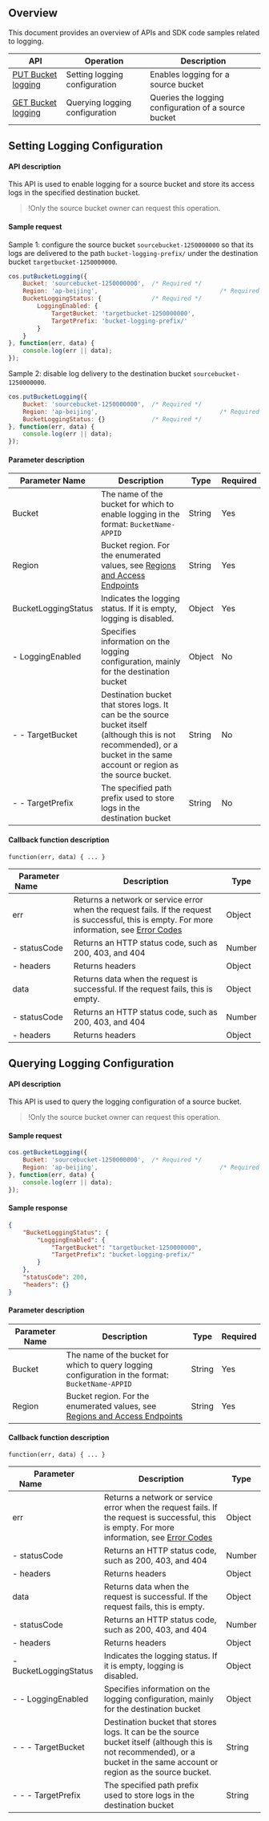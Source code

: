 ## Overview


This document provides an overview of APIs and SDK code samples related to logging.


| API | Operation | Description |
| --------------------------- | ------------ | -------- |
| [PUT Bucket logging](https://intl.cloud.tencent.com/document/product/436/17054) | Setting logging configuration | Enables logging for a source bucket |
| [GET Bucket logging](https://intl.cloud.tencent.com/document/product/436/17053) | Querying logging configuration | Queries the logging configuration of a source bucket |


## Setting Logging Configuration

#### API description

This API is used to enable logging for a source bucket and store its access logs in the specified destination bucket.

>!Only the source bucket owner can request this operation.

#### Sample request 

Sample 1: configure the source bucket `sourcebucket-1250000000` so that its logs are delivered to the path `bucket-logging-prefix/` under the destination bucket `targetbucket-1250000000`.

[//]: # (.cssg-snippet-put-bucket-logging)
```js
cos.putBucketLogging({
    Bucket: 'sourcebucket-1250000000',  /* Required */
    Region: 'ap-beijing',                                  /* Required */
    BucketLoggingStatus: {              /* Required */
        LoggingEnabled: {
            TargetBucket: 'targetbucket-1250000000',
            TargetPrefix: 'bucket-logging-prefix/'
        }
    }
}, function(err, data) {
    console.log(err || data);
});
```

Sample 2: disable log delivery to the destination bucket `sourcebucket-1250000000`.

[//]: # (.cssg-snippet-put-bucket-logging-disable)
```js
cos.putBucketLogging({
    Bucket: 'sourcebucket-1250000000',  /* Required */
    Region: 'ap-beijing',                                  /* Required */
    BucketLoggingStatus: {}             /* Required */
}, function(err, data) {
    console.log(err || data);
});
```

#### Parameter description

| Parameter Name | Description | Type | Required |
| ------------------- | ------------------------------------------------------------ | ----------- | ---- |
| Bucket | The name of the bucket for which to enable logging in the format: `BucketName-APPID` | String | Yes |
| Region | Bucket region. For the enumerated values, see [Regions and Access Endpoints](https://intl.cloud.tencent.com/document/product/436/6224) | String | Yes |
| BucketLoggingStatus | Indicates the logging status. If it is empty, logging is disabled.                            | Object     | Yes   |
| - LoggingEnabled             | Specifies information on the logging configuration, mainly for the destination bucket                                           | Object      | No   |
| - - TargetBucket             | Destination bucket that stores logs. It can be the source bucket itself (although this is not recommended), or a bucket in the same account or region as the source bucket.                                           | String      | No   |
| - - TargetPrefix             | The specified path prefix used to store logs in the destination bucket                                           | String      | No   |

#### Callback function description

```
function(err, data) { ... }
```

| Parameter Name &nbsp;&nbsp;&nbsp;&nbsp;&nbsp;&nbsp;&nbsp;&nbsp;&nbsp;&nbsp;&nbsp; | Description                                                     | Type   |
| ------------------------------------------------------------ | ------------------------------------------------------------ | ------ |
| err | Returns a network or service error when the request fails. If the request is successful, this is empty. For more information, see [Error Codes](https://intl.cloud.tencent.com/document/product/436/7730) | Object |
| - statusCode | Returns an HTTP status code, such as 200, 403, and 404 | Number |
| - headers | Returns headers | Object |
| data | Returns data when the request is successful. If the request fails, this is empty. | Object |
| - statusCode | Returns an HTTP status code, such as 200, 403, and 404 | Number |
| - headers | Returns headers | Object |

## Querying Logging Configuration

#### API description

This API is used to query the logging configuration of a source bucket.

>!Only the source bucket owner can request this operation.

#### Sample request 

[//]: # (.cssg-snippet-get-bucket-logging)
```js
cos.getBucketLogging({
    Bucket: 'sourcebucket-1250000000',  /* Required */
    Region: 'ap-beijing',                                  /* Required */
}, function(err, data) {
    console.log(err || data);
});
```

#### Sample response

```json
{
    "BucketLoggingStatus": {
        "LoggingEnabled": {
            "TargetBucket": "targetbucket-1250000000",
            "TargetPrefix": "bucket-logging-prefix/"
        }
    },
    "statusCode": 200,
    "headers": {}
}
```

#### Parameter description

| Parameter Name | Description | Type | Required |
| ------ | ------------------------------------------------------------ | ------ | ---- |
| Bucket | The name of the bucket for which to query logging configuration in the format: `BucketName-APPID` | String | Yes |
| Region | Bucket region. For the enumerated values, see [Regions and Access Endpoints](https://intl.cloud.tencent.com/document/product/436/6224) | String | Yes |

#### Callback function description

```
function(err, data) { ... }
```

| Parameter Name&nbsp;&nbsp;&nbsp;&nbsp;&nbsp;&nbsp;&nbsp;&nbsp;&nbsp;&nbsp;&nbsp;&nbsp;&nbsp;&nbsp;&nbsp;&nbsp;&nbsp;&nbsp;&nbsp;&nbsp;&nbsp;&nbsp; | Description                                                     | Type   |
| ------------------------------------------------------------ | ------------------------------------------------------------ | ----------- |
| err | Returns a network or service error when the request fails. If the request is successful, this is empty. For more information, see [Error Codes](https://intl.cloud.tencent.com/document/product/436/7730) | Object |
| - statusCode | Returns an HTTP status code, such as 200, 403, and 404 | Number |
| - headers | Returns headers | Object |
| data | Returns data when the request is successful. If the request fails, this is empty. | Object |
| - statusCode | Returns an HTTP status code, such as 200, 403, and 404 | Number |
| - headers | Returns headers | Object |
| - BucketLoggingStatus | Indicates the logging status. If it is empty, logging is disabled.                            | Object     |
| - - LoggingEnabled             | Specifies information on the logging configuration, mainly for the destination bucket                                           | Object      |
| - - - TargetBucket             | Destination bucket that stores logs. It can be the source bucket itself (although this is not recommended), or a bucket in the same account or region as the source bucket.                                           | String      |
| - - - TargetPrefix             | The specified path prefix used to store logs in the destination bucket                                           | String      |
